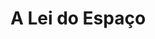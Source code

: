 ---
Numero: 288
title: A Lei do Espaço
Autor: E E Doc Smith
Co-autor: 
Ano-de-Publicacao: 1981
Titulo-original: Second Stage Lensman
Tradutor: Eurico da Fonseca
Co-tradutor: 
Ano-de-edicao: 1953
alias: E-E-Doc-Smith
Autor2-alias: 
Tradutor1-alias: Eurico-da-Fonseca
Tradutor2-alias: 
Titulo-link: 288-A-Lei-do-Espaco
Capa: 
pags: 
Capa-link: 
---